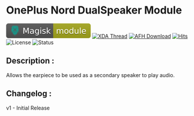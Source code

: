 # OnePlus Nord DualSpeaker Module
[![Magisk Module](https://raw.githubusercontent.com/acervenky/magiskbadge/master/assets/magiskflat.svg)](https://github.com/topjohnwu/Magisk) [![XDA Thread](https://img.shields.io/badge/XDA-Thread-orange.svg)](https://forum.xda-developers.com/oneplus-nord/themes/magisk-speaker-headphone-volume-boost-t4138793) [![AFH Download](
https://img.shields.io/badge/AFH-Download-brightgreen.svg)](https://androidfilehost.com/?fid=8889791610682900961) [![Hits](https://hits.seeyoufarm.com/api/count/incr/badge.svg?url=https%3A%2F%2Fgithub.com%2Facervenky%2Fopnorddual)](https://hits.seeyoufarm.com) ![License](
https://img.shields.io/badge/license-MIT-green) ![Status](
https://img.shields.io/badge/status-active-success)
## Description :
Allows the earpiece to be used as a secondary speaker to play audio.

## Changelog :
v1 - Initial Release
